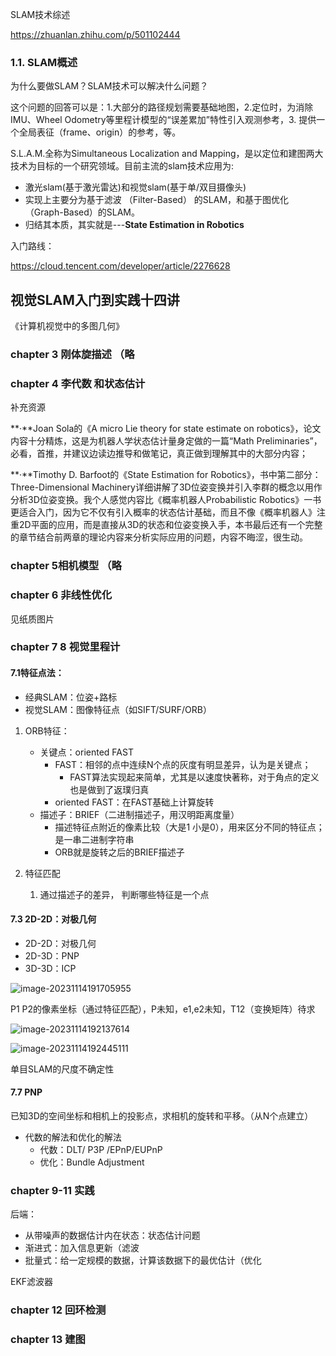SLAM技术综述

https://zhuanlan.zhihu.com/p/501102444

### 1.1. SLAM概述

为什么要做SLAM？SLAM技术可以解决什么问题？

这个问题的回答可以是：1.大部分的路径规划需要基础地图，2.定位时，为消除IMU、Wheel Odometry等里程计模型的“误差累加”特性引入观测参考，3. 提供一个全局表征（frame、origin）的参考，等。

S.L.A.M.全称为Simultaneous Localization and Mapping，是以定位和建图两大技术为目标的一个研究领域。目前主流的slam技术应用为:

* 激光slam(基于激光雷达)和视觉slam(基于单/双目摄像头)
* 实现上主要分为基于滤波 （Filter-Based） 的SLAM，和基于图优化（Graph-Based）的SLAM。
* 归结其本质，其实就是---**State Estimation in Robotics**





入门路线：

https://cloud.tencent.com/developer/article/2276628







## 视觉SLAM入门到实践十四讲

《计算机视觉中的多图几何》

### chapter 3 刚体旋描述 （略

### chapter 4 李代数 和状态估计

补充资源

**·**Joan Sola的《A micro Lie theory for state estimate on robotics》，论文内容十分精炼，这是为机器人学状态估计量身定做的一篇“Math Preliminaries”，必看，首推，并建议边读边推导和做笔记，真正做到理解其中的大部分内容；

**·**Timothy D. Barfoot的《State Estimation for Robotics》，书中第二部分：Three-Dimensional Machinery详细讲解了3D位姿变换并引入李群的概念以用作分析3D位姿变换。我个人感觉内容比《概率机器人Probabilistic Robotics》一书更适合入门，因为它不仅有引入概率的状态估计基础，而且不像《概率机器人》注重2D平面的应用，而是直接从3D的状态和位姿变换入手，本书最后还有一个完整的章节结合前两章的理论内容来分析实际应用的问题，内容不晦涩，很生动。

### chapter 5相机模型 （略

### chapter 6 非线性优化

见纸质图片

### chapter 7 8 视觉里程计

#### 7.1特征点法：

* 经典SLAM：位姿+路标
* 视觉SLAM：图像特征点（如SIFT/SURF/ORB）

1. ORB特征：

   * 关键点：oriented FAST
     * FAST：相邻的点中连续N个点的灰度有明显差异，认为是关键点；
       * FAST算法实现起来简单，尤其是以速度快著称，对于角点的定义也是做到了返璞归真
     * oriented FAST：在FAST基础上计算旋转
   * 描述子：BRIEF（二进制描述子，用汉明距离度量）
     * 描述特征点附近的像素比较（大是1 小是0），用来区分不同的特征点；是一串二进制字符串
     * ORB就是旋转之后的BRIEF描述子
2. 特征匹配
   1. 通过描述子的差异， 判断哪些特征是一个点


#### 7.3 2D-2D：对极几何

* 2D-2D：对极几何
* 2D-3D：PNP
* 3D-3D：ICP

![image-20231114191705955](D:\My_desktop\Blog备份\Advanced_learning_note\asset\SLAM_对极几何.png)

P1 P2的像素坐标（通过特征匹配），P未知，e1,e2未知，T12（变换矩阵）待求

![image-20231114192137614](D:\My_desktop\Blog备份\Advanced_learning_note\asset\SLAM_对极约束.png)

![image-20231114192445111](D:\My_desktop\Blog备份\Advanced_learning_note\asset\SLAM_对极约束2.png)

单目SLAM的尺度不确定性

#### 7.7 PNP

已知3D的空间坐标和相机上的投影点，求相机的旋转和平移。（从N个点建立）

* 代数的解法和优化的解法
  * 代数：DLT/    P3P    /EPnP/EUPnP
  * 优化：Bundle Adjustment



### chapter 9-11 实践

后端：

* 从带噪声的数据估计内在状态：状态估计问题
* 渐进式：加入信息更新（滤波
* 批量式：给一定规模的数据，计算该数据下的最优估计（优化

EKF滤波器





### chapter 12 回环检测



### chapter 13 建图

### 

